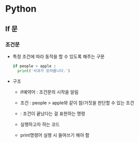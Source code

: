 # Python

## If 문

### 조건문

- 특정 조건에 따라 동작을 할 수 있도록 해주는 구문

  ~~~python
  if people > apple : 
  	print('사과가 모자릅니다.')
  ~~~

- 구조

  - if예약어 : 조건문의 시작을 알림

  - 조건 : people > apple와 같이 참/거짓을 판단할 수 있는 조건

  -  : 조건이 끝났다는 걸 표현하는 명령

  - 실행하고자 하는 코드

  - print명령어 실행 시 들여쓰기 해야 함
  
    